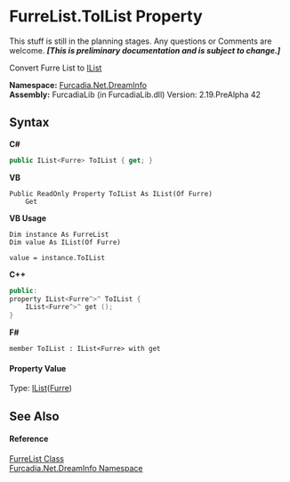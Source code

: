 # FurreList.ToIList Property 
This stuff is still in the planning stages. Any questions or Comments are welcome. _**\[This is preliminary documentation and is subject to change.\]**_

Convert Furre List to <a href="http://msdn2.microsoft.com/en-us/library/30ft6hw7" target="_blank">IList</a>

**Namespace:**&nbsp;<a href="N_Furcadia_Net_DreamInfo">Furcadia.Net.DreamInfo</a><br />**Assembly:**&nbsp;FurcadiaLib (in FurcadiaLib.dll) Version: 2.19.PreAlpha 42

## Syntax

**C#**<br />
``` C#
public IList<Furre> ToIList { get; }
```

**VB**<br />
``` VB
Public ReadOnly Property ToIList As IList(Of Furre)
	Get
```

**VB Usage**<br />
``` VB Usage
Dim instance As FurreList
Dim value As IList(Of Furre)

value = instance.ToIList

```

**C++**<br />
``` C++
public:
property IList<Furre^>^ ToIList {
	IList<Furre^>^ get ();
}
```

**F#**<br />
``` F#
member ToIList : IList<Furre> with get

```


#### Property Value
Type: <a href="http://msdn2.microsoft.com/en-us/library/5y536ey6" target="_blank">IList</a>(<a href="T_Furcadia_Net_DreamInfo_Furre">Furre</a>)

## See Also


#### Reference
<a href="T_Furcadia_Net_DreamInfo_FurreList">FurreList Class</a><br /><a href="N_Furcadia_Net_DreamInfo">Furcadia.Net.DreamInfo Namespace</a><br />